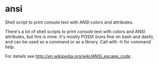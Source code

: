 ansi
====

Shell script to print console text with ANSI colors and attributes.

There's a lot of shell scripts to print console text with colors and 
ANSI attributes, but this is mine.  It's mostly POSIX (runs fine on 
bash and dash), and can be used as a command or as a library.  Call 
with -h for command help.

For details see http://en.wikipedia.org/wiki/ANSI_escape_code .

